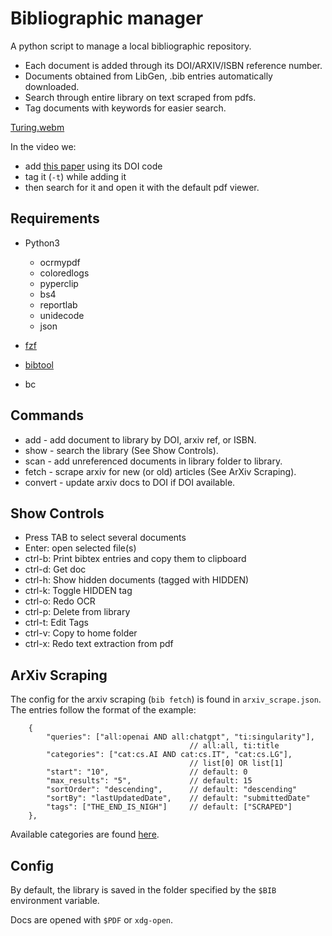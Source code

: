 
# Bibliographic manager

A python script to manage a local bibliographic repository.

* Each document is added through its DOI/ARXIV/ISBN reference number.
* Documents obtained from LibGen, .bib entries automatically downloaded.
* Search through entire library on text scraped from pdfs.
* Tag documents with keywords for easier search.

[Turing.webm](https://github.com/ivomac/bib/assets/45886067/c9e45b54-41ad-4c52-8146-754def098eb8)

In the video we:

* add [this paper](https://londmathsoc.onlinelibrary.wiley.com/doi/abs/10.1112/plms/s2-42.1.230) using its DOI code
* tag it (`-t`) while adding it
* then search for it and open it with the default pdf viewer.

## Requirements

* Python3

    * ocrmypdf
    * coloredlogs
    * pyperclip
    * bs4
    * reportlab
    * unidecode
    * json

* [fzf](https://github.com/junegunn/fzf)

* [bibtool](http://www.gerd-neugebauer.de/software/TeX/BibTool/en/)

* bc

## Commands


* add - add document to library by DOI, arxiv ref, or ISBN.
* show - search the library (See Show Controls).
* scan - add unreferenced documents in library folder to library.
* fetch - scrape arxiv for new (or old) articles (See ArXiv Scraping).
* convert - update arxiv docs to DOI if DOI available.

## Show Controls

* Press TAB to select several documents
* Enter: open selected file(s)
* ctrl-b: Print bibtex entries and copy them to clipboard
* ctrl-d: Get doc
* ctrl-h: Show hidden documents (tagged with HIDDEN)
* ctrl-k: Toggle HIDDEN tag
* ctrl-o: Redo OCR
* ctrl-p: Delete from library
* ctrl-t: Edit Tags
* ctrl-v: Copy to home folder
* ctrl-x: Redo text extraction from pdf

## ArXiv Scraping

The config for the arxiv scraping (`bib fetch`) is found in `arxiv_scrape.json`. The entries follow the format of the example:

        {
            "queries": ["all:openai AND all:chatgpt", "ti:singularity"],
                                            // all:all, ti:title
            "categories": ["cat:cs.AI AND cat:cs.IT", "cat:cs.LG"],
                                            // list[0] OR list[1]
            "start": "10",                  // default: 0
            "max_results": "5",             // default: 15
            "sortOrder": "descending",      // default: "descending"
            "sortBy": "lastUpdatedDate",    // default: "submittedDate"
            "tags": ["THE_END_IS_NIGH"]     // default: ["SCRAPED"]
        },

Available categories are found [here](https://arxiv.org/category_taxonomy).

## Config

By default, the library is saved in the folder specified by the `$BIB` environment variable.

Docs are opened with `$PDF` or `xdg-open`.

